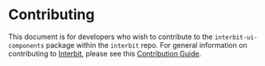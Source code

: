 # Contributing

This document is for developers who wish to contribute to the `interbit-ui-components` package within the `interbit` repo. For general information on contributing to [Interbit](https://github.com/interbit/interbit), please see this [Contribution Guide](https://github.com/interbit/interbit/blob/master/CONTRIBUTING.md).

